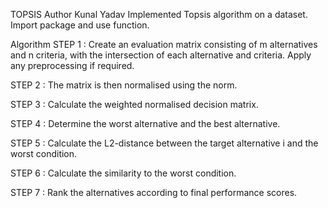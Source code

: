 TOPSIS
Author Kunal Yadav
Implemented Topsis algorithm on a dataset. Import package and use function.

Algorithm
STEP 1 : Create an evaluation matrix consisting of m alternatives and n criteria, with the intersection of each alternative and criteria. Apply any preprocessing if required.

STEP 2 : The matrix is then normalised using the norm.

STEP 3 : Calculate the weighted normalised decision matrix.

STEP 4 : Determine the worst alternative and the best alternative.

STEP 5 : Calculate the L2-distance between the target alternative i and the worst condition.

STEP 6 : Calculate the similarity to the worst condition.

STEP 7 : Rank the alternatives according to final performance scores.